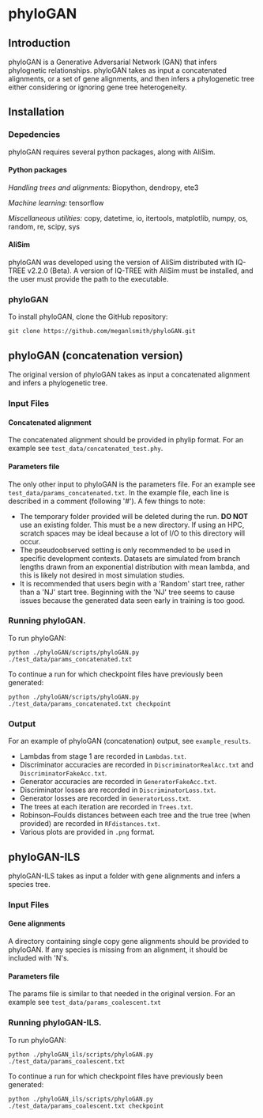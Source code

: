 # phyloGAN

## Introduction

phyloGAN is a Generative Adversarial Network (GAN) that infers phylognetic relationships. phyloGAN takes as input a concatenated alignments, or a set of gene alignments, and then infers a phylogenetic tree either considering or ignoring gene tree heterogeneity.

## Installation

### Depedencies 

phyloGAN requires several python packages, along with AliSim.

#### Python packages
*Handling trees and alignments:* Biopython, dendropy, ete3

*Machine learning:* tensorflow

*Miscellaneous utilities:* copy, datetime, io, itertools, matplotlib, numpy, os, random, re, scipy, sys

#### AliSim
phyloGAN was developed using the version of AliSim distributed with IQ-TREE v2.2.0 (Beta). A version of IQ-TREE with AliSim must be installed, and the user must provide the path to the executable.

### phyloGAN
To install phyloGAN, clone the GitHub repository:

    git clone https://github.com/meganlsmith/phyloGAN.git

## phyloGAN (concatenation version)

The original version of phyloGAN takes as input a concatenated alignment and infers a phylogenetic tree. 

### Input Files

#### Concatenated alignment

The concatenated alignment should be provided in phylip format. For an example see `test_data/concatenated_test.phy`.

#### Parameters file

The only other input to phyloGAN is the parameters file. For an example see `test_data/params_concatenated.txt`. In the example file, each line is described in a comment (following '#'). A few things to note:

* The temporary folder provided will be deleted during the run. **DO NOT** use an existing folder. This must be a new directory. If using an HPC, scratch spaces may be ideal because a lot of I/O to this directory will occur.
* The pseudoobserved setting is only recommended to be used in specific development contexts. Datasets are simulated from branch lengths drawn from an exponential distribution with mean lambda, and this is likely not desired in most simulation studies.
* It is recommended that users begin with a 'Random' start tree, rather than a 'NJ' start tree. Beginning with the 'NJ' tree seems to cause issues because the generated data seen early in training is too good.


### Running phyloGAN.

To run phyloGAN:

    python ./phyloGAN/scripts/phyloGAN.py ./test_data/params_concatenated.txt

To continue a run for which checkpoint files have previously been generated:

    python ./phyloGAN/scripts/phyloGAN.py ./test_data/params_concatenated.txt checkpoint

### Output 

For an example of phyloGAN (concatenation) output, see `example_results`. 

* Lambdas from stage 1 are recorded in `Lambdas.txt`.
* Discriminator accuracies are recorded in `DiscriminatorRealAcc.txt` and `DiscriminatorFakeAcc.txt`.
* Generator accuracies are recorded in `GeneratorFakeAcc.txt`.
* Discriminator losses are recorded in `DiscriminatorLoss.txt`.
* Generator losses are recorded in `GeneratorLoss.txt`.
* The trees at each iteration are recorded in `Trees.txt`.
* Robinson–Foulds distances between each tree and the true tree (when provided) are recorded in `RFdistances.txt`.
* Various plots are provided in `.png` format.

## phyloGAN-ILS

phyloGAN-ILS takes as input a folder with gene alignments and infers a species tree.

### Input Files

#### Gene alignments

A directory containing single copy gene alignments should be provided to phyloGAN. If any species is missing from an alignment, it should be included with 'N's.

#### Parameters file

The params file is similar to that needed in the original version. For an example see `test_data/params_coalescent.txt`


### Running phyloGAN-ILS.

To run phyloGAN:

    python ./phyloGAN_ils/scripts/phyloGAN.py ./test_data/params_coalescent.txt

To continue a run for which checkpoint files have previously been generated:

    python ./phyloGAN_ils/scripts/phyloGAN.py ./test_data/params_coalescent.txt checkpoint










